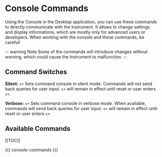# Console Commands

Using the Console in the Desktop application, you can use these commands to directly communicate with the Instrument. It allows to change settings and display informations, which are mostly only for advanced users or developers. When working with the console and these commands, be careful!

::: warning Note
Some of the commands will introduce changes without warning, which could cause the Instrument to malfunction.
:::

## Command Switches

**Silent:** `s+`  Sets command console in silent mode. Commands will not send back queries for user input. `s+` will remain in effect until reset or user enters `v+`.

**Verbose:** `v+` Sets command console in verbose mode. When available, commands will send back queries for user input. `v+` will remain in effect until reset or user enters `s+`.

## Available Commands

[[TOC]]

{{{ console-commands }}}
